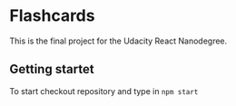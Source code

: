 # Flashcards

This is the final project for the Udacity React Nanodegree.

## Getting startet

To start checkout repository and type in `npm start`
